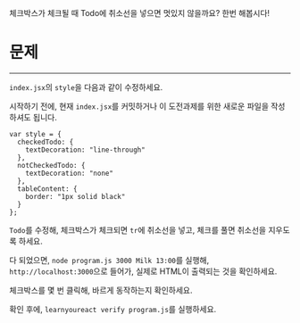 체크박스가 체크될 때 Todo에 취소선을 넣으면 멋있지 않을까요? 한번 해봅시다!

# 문제
---

`index.jsx`의 `style`을 다음과 같이 수정하세요.

시작하기 전에, 현재 `index.jsx`를 커밋하거나 이 도전과제를 위한 새로운 파일을
작성하셔도 됩니다.

```
var style = {
  checkedTodo: {
    textDecoration: "line-through"
  },
  notCheckedTodo: {
    textDecoration: "none"
  },
  tableContent: {
    border: "1px solid black"
  }
};
```

`Todo`를 수정해, 체크박스가 체크되면 `tr`에 취소선을 넣고, 체크를 풀면 취소선을
지우도록 하세요.

다 되었으면, `node program.js 3000 Milk 13:00`를 실행해,
`http://localhost:3000`으로 들어가, 실제로 HTML이 출력되는 것을 확인하세요.

체크박스를 몇 번 클릭해, 바르게 동작하는지 확인하세요.

확인 후에, `learnyoureact verify program.js`를 실행하세요.
